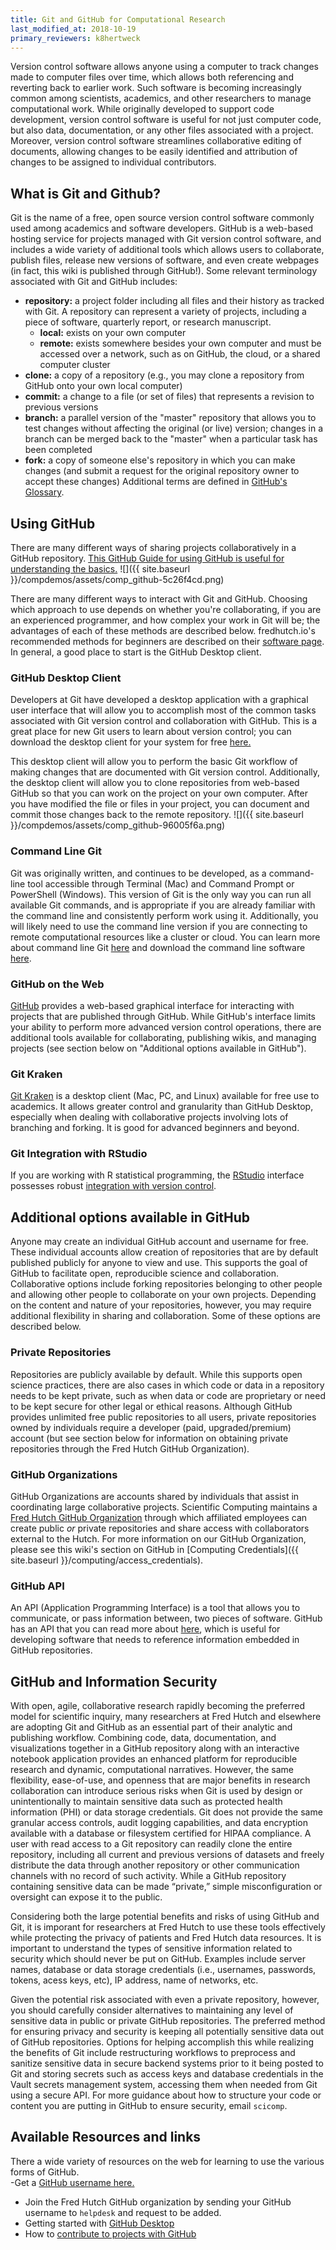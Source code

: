 ```yaml
---
title: Git and GitHub for Computational Research
last_modified_at: 2018-10-19
primary_reviewers: k8hertweck
---
```

Version control software allows anyone using a computer to track changes made to computer files over time, which allows both referencing and reverting back to earlier work. Such software is becoming increasingly common among scientists, academics, and other researchers to manage computational work. While originally developed to support code development, version control software is useful for not just computer code, but also data, documentation, or any other files associated with a project. Moreover, version control software streamlines collaborative editing of documents, allowing changes to be easily identified and attribution of changes to be assigned to individual contributors.   

## What is Git and Github?
Git is the name of a free, open source version control software commonly used among academics and software developers. GitHub is a web-based hosting service for projects managed with Git version control software, and includes a wide variety of additional tools which allows users to collaborate, publish files, release new versions of software, and even create webpages (in fact, this wiki is published through GitHub!). Some relevant terminology associated with Git and GitHub includes:
- **repository:** a project folder including all files and their history as tracked with Git. A repository can represent a variety of projects, including a piece of software, quarterly report, or research manuscript.
  - **local:** exists on your own computer
  - **remote:** exists somewhere besides your own computer and must be accessed over a network, such as on GitHub, the cloud, or a shared computer cluster
- **clone:** a copy of a repository (e.g., you may clone a repository from GitHub onto your own local computer)
- **commit:** a change to a file (or set of files) that represents a revision to previous versions
- **branch:** a parallel version of the "master" repository that allows you to test changes without affecting the original (or live) version; changes in a branch can be merged back to the "master" when a particular task has been completed
- **fork:** a copy of someone else's repository in which you can make changes (and submit a request for the original repository owner to accept these changes)
Additional terms are defined in [GitHub's Glossary](https://help.github.com/articles/github-glossary/).

## Using GitHub
There are many different ways of sharing projects collaboratively in a GitHub repository. [This GitHub Guide for using GitHub is useful for understanding the basics.](https://guides.github.com/introduction/flow/)
![]({{ site.baseurl }}/compdemos/assets/comp_github-5c26f4cd.png)

There are many different ways to interact with Git and GitHub. Choosing which approach to use depends on whether you're collaborating, if you are an experienced programmer, and how complex your work in Git will be; the advantages of each of these methods are described below. fredhutch.io's recommended methods for beginners are described on their [software page](http://www.fredhutch.io/software/). In general, a good place to start is the GitHub Desktop client.

### GitHub Desktop Client
Developers at Git have developed a desktop application with a graphical user interface that will allow you to accomplish most of the common tasks associated with Git version control and collaboration with GitHub. This is a great place for new Git users to learn about version control; you can download the desktop client for your system for free [here.](https://desktop.github.com/)

This desktop client will allow you to perform the basic Git workflow of making changes that are documented with Git version control. Additionally, the desktop client will allow you to clone repositories from web-based GitHub so that you can work on the project on your own computer.  After you have modified the file or files in your project, you can document and commit those changes back to the remote repository.
![]({{ site.baseurl }}/compdemos/assets/comp_github-96005f6a.png)

### Command Line Git
Git was originally written, and continues to be developed, as a command-line tool accessible through Terminal (Mac) and Command Prompt or PowerShell (Windows). This version of Git is the only way you can run all available Git commands, and is appropriate if you are already familiar with the command line and consistently perform work using it. Additionally, you will likely need to use the command line version if you are connecting to remote computational resources like a cluster or cloud. You can learn more about command line Git [here](https://git-scm.com/book/en/v2/Getting-Started-Git-Basics) and download the command line software [here](https://git-scm.com/book/en/v2/Getting-Started-Installing-Git).

### GitHub on the Web
[GitHub](https://github.com) provides a web-based graphical interface for interacting with projects that are published through GitHub. While GitHub's interface limits your ability to perform more advanced version control operations, there are additional tools available for collaborating, publishing wikis, and managing projects (see section below on "Additional options available in GitHub").

### Git Kraken
[Git Kraken](https://www.gitkraken.com/) is a desktop client (Mac, PC, and Linux) available for free use to academics. It allows greater control and granularity than GitHub Desktop, especially when dealing with collaborative projects involving lots of branching and forking.  It is good for advanced beginners and beyond.    

### Git Integration with RStudio
If you are working with R statistical programming, the [RStudio](https://www.rstudio.com) interface possesses robust [integration with version control](https://support.rstudio.com/hc/en-us/articles/200532077-Version-Control-with-Git-and-SVN).

## Additional options available in GitHub
Anyone may create an individual GitHub account and username for free. These individual accounts allow creation of repositories that are by default published publicly for anyone to view and use. This supports the goal of GitHub to facilitate open, reproducible science and collaboration. Collaborative options include forking repositories belonging to other people and allowing other people to collaborate on your own projects. Depending on the content and nature of your repositories, however, you may require additional flexibility in sharing and collaboration. Some of these options are described below.

### Private Repositories
Repositories are publicly available by default. While this supports open science practices, there are also cases in which code or data in a repository needs to be kept private, such as when data or code are proprietary or need to be kept secure for other legal or ethical reasons. Although GitHub provides unlimited free public repositories to all users, private repositories owned by individuals require a developer (paid, upgraded/premium) account (but see section below for information on obtaining private repositories through the Fred Hutch GitHub Organization).

### GitHub Organizations
GitHub Organizations are accounts shared by individuals that assist in coordinating large collaborative projects. Scientific Computing maintains a [Fred Hutch GitHub Organization](https://github.com/fredhutch) through which affiliated employees can create public *or* private repositories and share access with collaborators external to the Hutch. For more information on our GitHub Organization, please see this wiki's section on GitHub in [Computing Credentials]({{ site.baseurl }}/computing/access_credentials).

### GitHub API
An API (Application Programming Interface) is a tool that allows you to communicate, or pass information between, two pieces of software. GitHub has an API that you can read more about [here](https://developer.github.com/v3/), which is useful for developing software that needs to reference information embedded in GitHub repositories.

## GitHub and Information Security
With open, agile, collaborative research rapidly becoming the preferred model for scientific inquiry, many researchers at Fred Hutch and elsewhere are adopting Git and GitHub as an essential part of their analytic and publishing workflow. Combining code, data, documentation, and visualizations together in a GitHub repository along with an interactive notebook application provides an enhanced platform for reproducible research and dynamic, computational narratives. However, the same flexibility, ease-of-use, and openness that are major benefits in research collaboration can introduce serious risks when Git is used by design or unintentionally to maintain sensitive data such as protected health information (PHI) or data storage credentials. Git does not provide the same granular access controls, audit logging capabilities, and data encryption available with a database or filesystem certified for HIPAA compliance. A user with read access to a Git repository can readily clone the entire repository, including all current and previous versions of datasets and freely distribute the data through another repository or other communication channels with no record of such activity. While a GitHub repository containing sensitive data can be made “private,” simple misconfiguration or oversight can expose it to the public. 


Considering both the large potential benefits and risks of using GitHub and Git, it is imporant for researchers at Fred Hutch to use these tools effectively while protecting the privacy of patients and Fred Hutch data resources. It is important to understand the types of sensitive information related to security which should never be put on GitHub.  Examples include server names, database or data storage credentials (i.e., usernames, passwords, tokens, acess keys, etc), IP address, name of networks, etc.


Given the potential risk associated with even a private repository, however, you should carefully consider alternatives to maintaining any level of sensitive data in public or private GitHub repositories. The preferred method for ensuring privacy and security is keeping all potentially sensitive data out of GitHub repositories. Options for helping accomplish this while realizing the benefits of Git include restructuring workflows to preprocess and sanitize sensitive data in secure backend systems prior to it being posted to Git and storing secrets such as access keys and database credentials in the Vault secrets management system, accessing them when needed from Git using a secure API. For more guidance about how to structure your code or content you are putting in GitHub to ensure security, email `scicomp`.  

## Available Resources and links
 There a wide variety of resources on the web for learning to use the various forms of GitHub.  
 -Get a [GitHub username here.](https://github.com/join)
- Join the Fred Hutch GitHub organization by sending your GitHub username to `helpdesk` and request to be added.  
- Getting started with [GitHub Desktop](https://help.github.com/desktop/guides/getting-started-with-github-desktop/)
- How to [contribute to projects with GitHub](https://help.github.com/desktop/guides/contributing-to-projects/)


